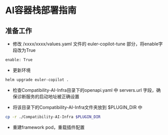 # AI容器栈部署指南

## 准备工作

+  修改 /xxxx/xxxx/values.yaml 文件的 euler-copilot-tune 部分，将enable字段改为True

```bash
enable: True
```

+   更新环境

```bash
helm upgrade euler-copilot .
```

+  检查Compatibility-AI-Infra目录下的openapi.yaml 中 servers.url 字段，确保诊断服务的启动地址被正确设置

+  将该目录下的Compatibility-AI-Infra文件夹放到 $PLUGIN_DIR 中

```bash
cp -r ./Compatibility-AI-Infra $PLUGIN_DIR
```

+ 重建framework pod，重载插件配置



